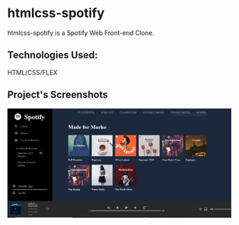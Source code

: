 # htmlcss-spotify

 htmlcss-spotify is a Spotify Web Front-end Clone.
 
 ## Technologies Used:
 
 HTML/CSS/FLEX
 
 ## Project's Screenshots
 
 ![](spotify.png)

 

